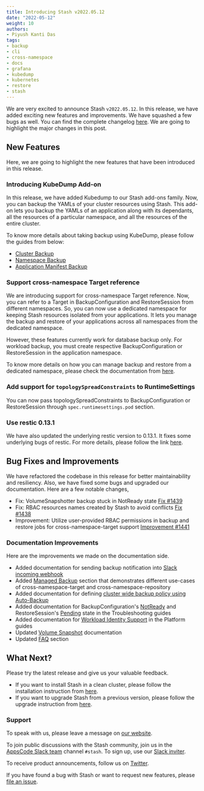 ```yaml
---
title: Introducing Stash v2022.05.12
date: "2022-05-12"
weight: 10
authors:
- Piyush Kanti Das
tags:
- backup
- cli
- cross-namespace
- docs
- grafana
- kubedump
- kubernetes
- restore
- stash
---
```


We are very excited to announce Stash `v2022.05.12`.  In this release, we have added exciting new features and improvements. We have squashed a few bugs as well. You can find the complete changelog [here](https://github.com/stashed/CHANGELOG/blob/master/releases/v2022.05.12/README.md). We are going to highlight the major changes in this post.

## New Features

Here, we are going to highlight the new features that have been introduced in this release.

### Introducing KubeDump Add-on

In this release, we have added Kubedump to our Stash add-ons family. Now, you can backup the YAMLs of your cluster resources using Stash. This add-on lets you backup the YAMLs of an application along with its dependants, all the resources of a particular namespace, and all the resources of the entire cluster.

To know more details about taking backup using KubeDump, please follow the guides from below:
- [Cluster Backup](https://stash.run/docs/latest/addons/kubedump/cluster/)
- [Namespace Backup](https://stash.run/docs/latest/addons/kubedump/namespace/)
- [Application Manifest Backup](https://stash.run/docs/v2022.05.12/addons/kubedump/application/)

### Support cross-namespace Target reference

We are introducing support for cross-namespace Target reference. Now, you can refer to a Target in BackupConfiguration and RestoreSession from different namespaces. So, you can now use a dedicated namespace for keeping Stash resources isolated from your applications. It lets you manage the backup and restore of your applications across all namespaces from the dedicated namespace.

However, these features currently work for database backup only. For workload backup, you must create respective BackupConfiguration or RestoreSession in the application namespace.

To know more details on how you can manage backup and restore from a dedicated namespace, please check the documentation from [here](https://stash.run/docs/latest/guides/managed-backup/dedicated-backup-namespace/). 

### Add support for `topologySpreadConstraints` to RuntimeSettings

You can now pass topologySpreadConstraints to BackupConfiguration or RestoreSession through `spec.runtimesettings.pod` section.

### Use restic 0.13.1

We have also updated the underlying restic version to 0.13.1. It fixes some underlying bugs of restic. For more details, please follow the link [here](https://github.com/restic/restic/releases/tag/v0.13.1).

## Bug Fixes and Improvements

We have refactored the codebase in this release for better maintainability and resiliency. Also, we have fixed some bugs and upgraded our documentation. Here are a few notable changes,

- Fix: VolumeSnapshotter backup stuck in NotReady state [Fix #1439](https://github.com/stashed/stash/pull/1439)
- Fix: RBAC resources names created by Stash to avoid conflicts [Fix #1438](https://github.com/stashed/stash/pull/1437)
- Improvement: Utilize user-provided RBAC permissions in backup and restore jobs for cross-namespace-target support [Improvement #1441](https://github.com/stashed/stash/pull/1441)

### Documentation Improvements

Here are the improvements we made on the documentation side.
- Added documentation for sending backup notification into [Slack incoming webhook](https://stash.run/docs/latest/guides/hooks/slack-notification/)
- Added [Managed Backup](https://stash.run/docs/latest/guides/managed-backup/dedicated-backup-namespace/) section that demonstrates different use-cases of cross-namespace-target and cross-namespace-repository
- Added documentation for defining [cluster wide backup policy using Auto-Backup](https://stash.run/docs/latest/guides/managed-backup/dedicated-backup-namespace-auto-backup/)
- Added documentation for BackupConfiguration's [NotReady](https://stash.run/docs/latest/guides/troubleshooting/how-to-troubleshoot/#backupconfiguration-notready) and RestoreSession's [Pending](https://stash.run/docs/latest/guides/troubleshooting/how-to-troubleshoot/#restore-pending) state in the Troubleshooting guides
- Added documentation for [Workload Identity Support](https://stash.run/docs/latest/guides/platforms/gke/) in the Platform guides
- Updated [Volume Snapshot](https://stash.run/docs/latest/guides/volumesnapshot/overview/) documentation
- Updated [FAQ](https://stash.run/docs/latest/faq/) section

## What Next?

Please try the latest release and give us your valuable feedback.

- If you want to install Stash in a clean cluster, please follow the installation instruction from [here](https://stash.run/docs/v2022.05.12/setup/).
- If you want to upgrade Stash from a previous version, please follow the upgrade instruction from [here](https://stash.run/docs/v2022.05.12/setup/upgrade/).

### Support

To speak with us, please leave a message on [our website](https://appscode.com/contact/).

To join public discussions with the Stash community, join us in the [AppsCode Slack team](https://appscode.slack.com/messages/C8NCX6N23/details/) channel `#stash`. To sign up, use our [Slack inviter](https://slack.appscode.com/).

To receive product announcements, follow us on [Twitter](https://twitter.com/KubeStash).

If you have found a bug with Stash or want to request new features, please [file an issue](https://github.com/stashed/project/issues/new).
